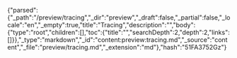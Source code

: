 {"parsed":{"_path":"/preview/tracing","_dir":"preview","_draft":false,"_partial":false,"_locale":"en","_empty":true,"title":"Tracing","description":"","body":{"type":"root","children":[],"toc":{"title":"","searchDepth":2,"depth":2,"links":[]}},"_type":"markdown","_id":"content:preview:tracing.md","_source":"content","_file":"preview/tracing.md","_extension":"md"},"hash":"51FA3752Gz"}